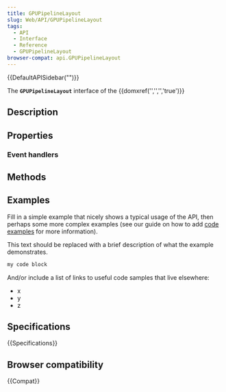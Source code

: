 ```yaml
---
title: GPUPipelineLayout
slug: Web/API/GPUPipelineLayout
tags:
  - API
  - Interface
  - Reference
  - GPUPipelineLayout
browser-compat: api.GPUPipelineLayout
---
```

{{DefaultAPISidebar("")}}

The **`GPUPipelineLayout`** interface of the {{domxref('','','','true')}} 

## Description

 

## Properties



### Event handlers



## Methods



## Examples

Fill in a simple example that nicely shows a typical usage of the API, then perhaps some more complex examples (see our guide on how to add [code examples](/en-US/docs/MDN/Contribute/Structures/Code_examples) for more information).

This text should be replaced with a brief description of what the example demonstrates.

```js
my code block
```

And/or include a list of links to useful code samples that live elsewhere:

*   x
*   y
*   z

## Specifications

{{Specifications}}

## Browser compatibility

{{Compat}}

